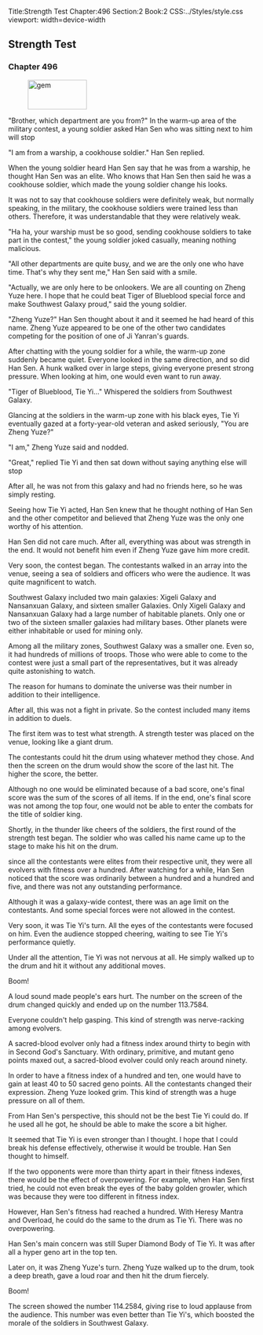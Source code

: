 Title:Strength Test 
Chapter:496 
Section:2 
Book:2 
CSS:../Styles/style.css 
viewport: width=device-width
  
## Strength Test
### Chapter 496 
<figure>
	<img src="../Images/gem.gif" alt="gem" id="gem" width="120" height="60" />
</figure>
  

  
  "Brother, which department are you from?" In the warm-up area of the military contest, a young soldier asked Han Sen who was sitting next to him will stop

"I am from a warship, a cookhouse soldier." Han Sen replied.

When the young soldier heard Han Sen say that he was from a warship, he thought Han Sen was an elite. Who knows that Han Sen then said he was a cookhouse soldier, which made the young soldier change his looks.

It was not to say that cookhouse soldiers were definitely weak, but normally speaking, in the military, the cookhouse soldiers were trained less than others. Therefore, it was understandable that they were relatively weak.

"Ha ha, your warship must be so good, sending cookhouse soldiers to take part in the contest," the young soldier joked casually, meaning nothing malicious.

"All other departments are quite busy, and we are the only one who have time. That's why they sent me," Han Sen said with a smile.

"Actually, we are only here to be onlookers. We are all counting on Zheng Yuze here. I hope that he could beat Tiger of Blueblood special force and make Southwest Galaxy proud," said the young soldier.

"Zheng Yuze?" Han Sen thought about it and it seemed he had heard of this name. Zheng Yuze appeared to be one of the other two candidates competing for the position of one of Ji Yanran's guards.

After chatting with the young soldier for a while, the warm-up zone suddenly became quiet. Everyone looked in the same direction, and so did Han Sen. A hunk walked over in large steps, giving everyone present strong pressure. When looking at him, one would even want to run away.

"Tiger of Blueblood, Tie Yi…" Whispered the soldiers from Southwest Galaxy.

Glancing at the soldiers in the warm-up zone with his black eyes, Tie Yi eventually gazed at a forty-year-old veteran and asked seriously, "You are Zheng Yuze?"

"I am," Zheng Yuze said and nodded.

"Great," replied Tie Yi and then sat down without saying anything else will stop

After all, he was not from this galaxy and had no friends here, so he was simply resting.

Seeing how Tie Yi acted, Han Sen knew that he thought nothing of Han Sen and the other competitor and believed that Zheng Yuze was the only one worthy of his attention.

Han Sen did not care much. After all, everything was about was strength in the end. It would not benefit him even if Zheng Yuze gave him more credit.

Very soon, the contest began. The contestants walked in an array into the venue, seeing a sea of soldiers and officers who were the audience. It was quite magnificent to watch.

Southwest Galaxy included two main galaxies: Xigeli Galaxy and Nansanxuan Galaxy, and sixteen smaller Galaxies. Only Xigeli Galaxy and Nansanxuan Galaxy had a large number of habitable planets. Only one or two of the sixteen smaller galaxies had military bases. Other planets were either inhabitable or used for mining only.

Among all the military zones, Southwest Galaxy was a smaller one. Even so, it had hundreds of millions of troops. Those who were able to come to the contest were just a small part of the representatives, but it was already quite astonishing to watch.

The reason for humans to dominate the universe was their number in addition to their intelligence.

After all, this was not a fight in private. So the contest included many items in addition to duels.

The first item was to test what strength. A strength tester was placed on the venue, looking like a giant drum.

The contestants could hit the drum using whatever method they chose. And then the screen on the drum would show the score of the last hit. The higher the score, the better.

Although no one would be eliminated because of a bad score, one's final score was the sum of the scores of all items. If in the end, one's final score was not among the top four, one would not be able to enter the combats for the title of soldier king.

Shortly, in the thunder like cheers of the soldiers, the first round of the strength test began. The soldier who was called his name came up to the stage to make his hit on the drum.

since all the contestants were elites from their respective unit, they were all evolvers with fitness over a hundred. After watching for a while, Han Sen noticed that the score was ordinarily between a hundred and a hundred and five, and there was not any outstanding performance.

Although it was a galaxy-wide contest, there was an age limit on the contestants. And some special forces were not allowed in the contest.

Very soon, it was Tie Yi's turn. All the eyes of the contestants were focused on him. Even the audience stopped cheering, waiting to see Tie Yi's performance quietly.

Under all the attention, Tie Yi was not nervous at all. He simply walked up to the drum and hit it without any additional moves.

Boom!

A loud sound made people's ears hurt. The number on the screen of the drum changed quickly and ended up on the number 113.7584.

Everyone couldn't help gasping. This kind of strength was nerve-racking among evolvers.

A sacred-blood evolver only had a fitness index around thirty to begin with in Second God's Sanctuary. With ordinary, primitive, and mutant geno points maxed out, a sacred-blood evolver could only reach around ninety.

In order to have a fitness index of a hundred and ten, one would have to gain at least 40 to 50 sacred geno points. All the contestants changed their expression. Zheng Yuze looked grim. This kind of strength was a huge pressure on all of them.

From Han Sen's perspective, this should not be the best Tie Yi could do. If he used all he got, he should be able to make the score a bit higher.

It seemed that Tie Yi is even stronger than I thought. I hope that I could break his defense effectively, otherwise it would be trouble. Han Sen thought to himself.

If the two opponents were more than thirty apart in their fitness indexes, there would be the effect of overpowering. For example, when Han Sen first tried, he could not even break the eyes of the baby golden growler, which was because they were too different in fitness index.

However, Han Sen's fitness had reached a hundred. With Heresy Mantra and Overload, he could do the same to the drum as Tie Yi. There was no overpowering.

Han Sen's main concern was still Super Diamond Body of Tie Yi. It was after all a hyper geno art in the top ten.

Later on, it was Zheng Yuze's turn. Zheng Yuze walked up to the drum, took a deep breath, gave a loud roar and then hit the drum fiercely.

Boom!

The screen showed the number 114.2584, giving rise to loud applause from the audience. This number was even better than Tie Yi's, which boosted the morale of the soldiers in Southwest Galaxy.
